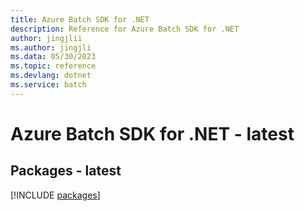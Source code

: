 ```yaml
---
title: Azure Batch SDK for .NET
description: Reference for Azure Batch SDK for .NET
author: jingjlii
ms.author: jingjli
ms.data: 05/30/2023
ms.topic: reference
ms.devlang: dotnet
ms.service: batch
---
```

# Azure Batch SDK for .NET - latest
## Packages - latest
[!INCLUDE [packages](batch-index.md)]